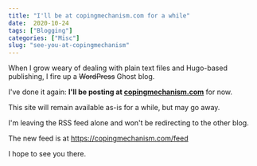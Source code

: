 ```yaml
---
title: "I'll be at copingmechanism.com for a while"
date:  2020-10-24
tags: ["Blogging"]
categories: ["Misc"]
slug: "see-you-at-copingmechanism"
---
```


When I grow weary of dealing with plain text files and Hugo-based publishing, I fire up a ~~WordPress~~ Ghost blog.

I've done it again: **I'll be posting at [copingmechanism.com](https://copingmechanism.com)** for now.

This site will remain available as-is for a while, but may go away.

I'm leaving the RSS feed alone and won't be redirecting to the other blog.

The new feed is at https://copingmechanism.com/feed

I hope to see you there.
